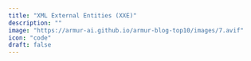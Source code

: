 ```yaml
---
title: "XML External Entities (XXE)"
description: ""
image: "https://armur-ai.github.io/armur-blog-top10/images/7.avif"
icon: "code"
draft: false
---
```



